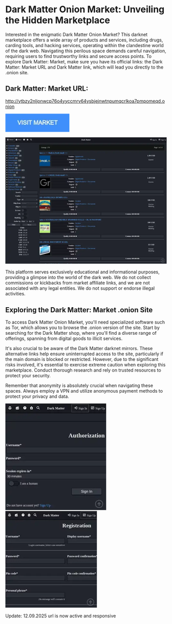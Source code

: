 # Dark Matter Onion Market: Unveiling the Hidden Marketplace

Interested in the enigmatic Dark Matter Onion Market? This darknet marketplace offers a wide array of products and services, including drugs, carding tools, and hacking services, operating within the clandestine world of the dark web. Navigating this perilous space demands careful navigation, requiring users to find trustworthy links and secure access points. To explore Dark Matter: Market, make sure you have its official links: the Dark Matter: Market URL and Dark Matter link, which will lead you directly to the .onion site.

## Dark Matter: Market URL:

http://ytbzy2nljonwcp76o4yyccmrv64ysbjejnwtnpumqcrlkoa7pmpomeqd.onion

[<img src="/mockups/thin.webp" width="200">](http://ytbzy2nljonwcp76o4yyccmrv64ysbjejnwtnpumqcrlkoa7pmpomeqd.onion)

<a href="http://ytbzy2nljonwcp76o4yyccmrv64ysbjejnwtnpumqcrlkoa7pmpomeqd.onion"><img src="/mockups/sidebar.webp" alt="image" style="max-width: 100%;"><a>

This platform serves exclusively educational and informational purposes, providing a glimpse into the world of the dark web. We do not collect commissions or kickbacks from market affiliate links, and we are not associated with any legal entities. We do not support or endorse illegal activities.

## Exploring the Dark Matter: Market .onion Site

To access Dark Matter Onion Market, you'll need specialized software such as Tor, which allows you to browse the .onion version of the site. Start by searching for the Dark Matter shop, where you'll find a diverse range of offerings, spanning from digital goods to illicit services.

It's also crucial to be aware of the Dark Matter darknet mirrors. These alternative links help ensure uninterrupted access to the site, particularly if the main domain is blocked or restricted. However, due to the significant risks involved, it's essential to exercise extreme caution when exploring this marketplace. Conduct thorough research and rely on trusted resources to protect your security.

Remember that anonymity is absolutely crucial when navigating these spaces. Always employ a VPN and utilize anonymous payment methods to protect your privacy and data.

<a href="http://ytbzy2nljonwcp76o4yyccmrv64ysbjejnwtnpumqcrlkoa7pmpomeqd.onion"><img src="/mockups/icon.webp" alt="image" style="max-width: 100%;"><a>  <a href="http://ytbzy2nljonwcp76o4yyccmrv64ysbjejnwtnpumqcrlkoa7pmpomeqd.onion"><img src="/mockups/back.webp" alt="image" style="max-width: 100%;"><a>







Update:  12.09.2025 url is now active and responsive